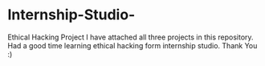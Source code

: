# Internship-Studio-
Ethical Hacking Project 
I have attached all three projects in this repository. Had a good time learning ethical hacking form internship studio.
Thank You :)
